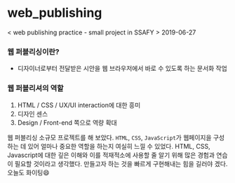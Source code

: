 # web_publishing

< web publishing practice - small project in SSAFY >
2019-06-27

### 웹 퍼블리싱이란?
- 디자이너로부터 전달받은 시안을 웹 브라우저에서 바로 수 있도록 하는 문서화 작업

### 웹 퍼블리셔의 역할
1. HTML / CSS / UX/UI interaction에 대한 흥미
2. 디자인 센스
3. Design / Front-end 쪽으로 역량 확대

 웹 퍼블리싱 소규모 프로젝트를 해 보았다. `HTML`, `CSS`, `JavaScript`가 웹페이지을 구성하는 데 있어 얼마나 중요한 역할을 하는지 여실히 느낄 수 있었다.
 HTML, CSS, Javascript에 대한 깊은 이해와 이를 적재적소에 사용할 줄 알기 위해 많은 경험과 연습이 필요할 것이라고 생각했다. 
 만들고자 하는 것을 빠르게 구현해내는 힘을 길러야 겠다. 오늘도 화이팅:smile: 
